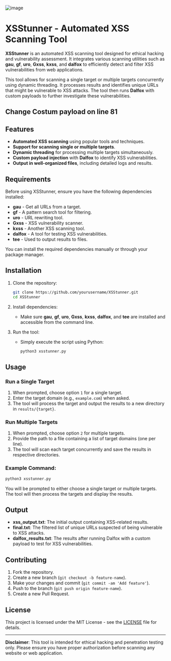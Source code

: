 ![image](https://github.com/user-attachments/assets/cacf2db8-8028-4749-8235-38259202a7e7)

# XSStunner - Automated XSS Scanning Tool

**XSStunner** is an automated XSS scanning tool designed for ethical hacking and vulnerability assessment. It integrates various scanning utilities such as **gau**, **gf**, **uro**, **Gxss**, **kxss**, and **dalfox** to efficiently detect and filter XSS vulnerabilities from web applications.

This tool allows for scanning a single target or multiple targets concurrently using dynamic threading. It processes results and identifies unique URLs that might be vulnerable to XSS attacks. The tool then runs **Dalfox** with custom payloads to further investigate these vulnerabilities.

## Change Costum payload on line 81

## Features

- **Automated XSS scanning** using popular tools and techniques.
- **Support for scanning single or multiple targets**.
- **Dynamic threading** for processing multiple targets simultaneously.
- **Custom payload injection** with **Dalfox** to identify XSS vulnerabilities.
- **Output in well-organized files**, including detailed logs and results.

## Requirements

Before using XSStunner, ensure you have the following dependencies installed:

- **gau** - Get all URLs from a target.
- **gf** - A pattern search tool for filtering.
- **uro** - URL rewriting tool.
- **Gxss** - XSS vulnerability scanner.
- **kxss** - Another XSS scanning tool.
- **dalfox** - A tool for testing XSS vulnerabilities.
- **tee** - Used to output results to files.

You can install the required dependencies manually or through your package manager.

## Installation

1. Clone the repository:
   ```bash
   git clone https://github.com/yourusername/XSStunner.git
   cd XSStunner
   ```

2. Install dependencies:
   - Make sure **gau**, **gf**, **uro**, **Gxss**, **kxss**, **dalfox**, and **tee** are installed and accessible from the command line.

3. Run the tool:
   - Simply execute the script using Python:
     ```bash
     python3 xsstunner.py
     ```

## Usage

### Run a Single Target

1. When prompted, choose option `1` for a single target.
2. Enter the target domain (e.g., `example.com`) when asked.
3. The tool will process the target and output the results to a new directory in `results/{target}`.

### Run Multiple Targets

1. When prompted, choose option `2` for multiple targets.
2. Provide the path to a file containing a list of target domains (one per line).
3. The tool will scan each target concurrently and save the results in respective directories.

### Example Command:

```bash
python3 xsstunner.py
```

You will be prompted to either choose a single target or multiple targets. The tool will then process the targets and display the results.

## Output

- **xss_output.txt**: The initial output containing XSS-related results.
- **final.txt**: The filtered list of unique URLs suspected of being vulnerable to XSS attacks.
- **dalfox_results.txt**: The results after running Dalfox with a custom payload to test for XSS vulnerabilities.

## Contributing

1. Fork the repository.
2. Create a new branch (`git checkout -b feature-name`).
3. Make your changes and commit (`git commit -am 'Add feature'`).
4. Push to the branch (`git push origin feature-name`).
5. Create a new Pull Request.

## License

This project is licensed under the MIT License - see the [LICENSE](LICENSE) file for details.

---

**Disclaimer**: This tool is intended for ethical hacking and penetration testing only. Please ensure you have proper authorization before scanning any website or web application.

